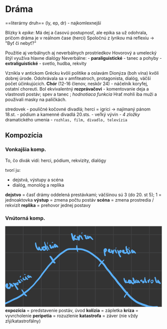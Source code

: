 # Dráma
==literárny druh== (ly, ep, dr) - najkomlexnejší

Blízky k *epike*:
Má dej a časovú postupnosť, ale epika sa už odohrala, pričom dráma je v reálnom čase (herci)
Spoločnú z *lyrikou* má reflexiu -> "Byť či nebyť?"

Použitie aj verbálnych aj neverbálnych prostriedkov
Hovorový a umelecký štýl využíva hlavne dialógy
Neverbálne:
	- **paraliguistické** - tanec a pohyby
	- **extraliguistické** - svetlo, hudba, rekvity

Vznikla v antickom Grécku kvôli politike a oslavám Dionýza (boh vína) kvôli dobrej úrode.
Odohrávala sa v amfiteatroch, protagonista, dialóg, väčší počet účinkujúcich.
**Chór** (12-16 členov, neskôr 24) - náčelník koryfej, ostatní choreuti.
Bol ekvivalentný **rozprávačovi** - komentovanie deja a vlastnosti postáv; spev a tanec	; *hodnotiaca funkcia*
Hrať mohli iba muži a použivali masky na paličkách.

stredovek - pouličné kočovné divadlá; herci = igrici -> najímaný pánom
18.st. - pódium a kamenné divadlá
20.sts. - veľký vývin - *4 zložky* dramatického umenia - `rozhlas, film, divadlo, televízia`

## Kompozícia
### Vonkajšia komp.
To, čo divák vidí: herci, pódium, rekvizity, dialógy

tvorí ju:
 - dejstvá, výstupy a scéna
 - dialóg, monológ a replika

**dejstvo** = časť drámy oddelená prestávkami; väčšinou sú 3 (do 20. st 5); 1 = jednoaktovka
**výstup** = zmena počtu postáv
**scéna** = zmena prostredia / rekvizít
**replika** = prehovor jednej postavy

### Vnútorná komp.
![vnutornakompozicia](vnutornakompozicia.png)
**expozícia** = predstavenie postáv, úvod
**kolízia** = zápletka
**kríza** = vyvrcholenie
**peripetia** = rozuzlenie
**katastrofa** = záver (nie vždy zlý/katastrofálny)

